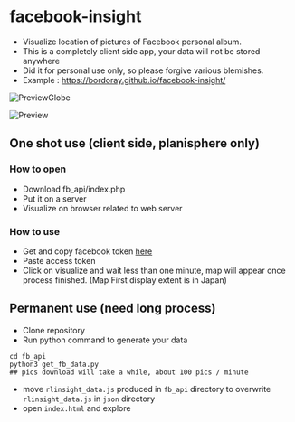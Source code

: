 # facebook-insight
- Visualize location of pictures of Facebook personal album.
- This is a completely client side app, your data will not be stored anywhere
- Did it for personal use only, so please forgive various blemishes.
- Example : https://bordoray.github.io/facebook-insight/

![PreviewGlobe](https://github.com/bordoray/facebook-insight/blob/main/fbinsight_Globe.gif?raw=true)

![Preview](https://user-images.githubusercontent.com/26103833/182764358-2f4a8800-647e-44e2-8be0-7502d4613af6.png)

## One shot use (client side, planisphere only)
### How to open
- Download fb_api/index.php
- Put it on a server
- Visualize on browser related to web server

### How to use
- Get and copy facebook token <a href="https://developers.facebook.com/tools/explorer/?method=GET&path=me%3Ffields%3Did%2Cname&version=v2.11" target="_blank">here</a>
- Paste access token
- Click on visualize and wait less than one minute, map will appear once process finished.
(Map First display extent is in Japan)

## Permanent use (need long process)
- Clone repository
- Run python command to generate your data
```
cd fb_api
python3 get_fb_data.py
## pics download will take a while, about 100 pics / minute
```
- move `rlinsight_data.js` produced in `fb_api` directory to overwrite `rlinsight_data.js` in `json` directory
- open `index.html` and explore
